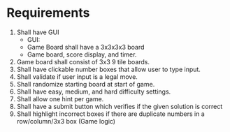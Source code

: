 # Requirements
 
1. Shall have GUI
   * GUI:
	- Game Board shall have a 3x3x3x3 board
	- Game board, score display, and timer.
2. Game board shall consist of 3x3 9 tile boards.
3. Shall have clickable number boxes that allow user to type input.
4. Shall validate if user input is a legal move.
5. Shall randomize starting board at start of game.
6. Shall have easy, medium, and hard difficulty settings.
7. Shall allow one hint per game.
8. Shall have a submit button which verifies if the given solution is correct
9. Shall highlight incorrect boxes if there are duplicate numbers in a row/column/3x3 box (Game logic)

